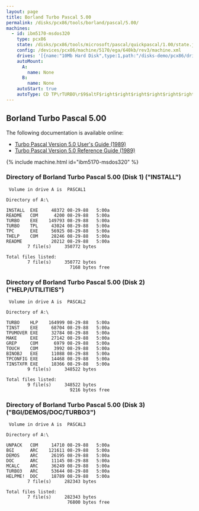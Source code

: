 ```yaml
---
layout: page
title: Borland Turbo Pascal 5.00
permalink: /disks/pcx86/tools/borland/pascal/5.00/
machines:
  - id: ibm5170-msdos320
    type: pcx86
    state: /disks/pcx86/tools/microsoft/pascal/quickpascal/1.00/state.json
    config: /devices/pcx86/machine/5170/ega/640kb/rev3/machine.xml
    drives: '[{name:"10Mb Hard Disk",type:1,path:"/disks-demo/pcx86/drives/10mb/MSDOS320-C400.json"}]'
    autoMount:
      A:
        name: None
      B:
        name: None
    autoStart: true
    autoType: CD TP\rTURBO\r$9$altF$right$right$right$right$right$right$right
---
```


Borland Turbo Pascal 5.00
-------------------------

The following documentation is available online:

- [Turbo Pascal Version 5.0 User's Guide (1989)](http://bitsavers.org/pdf/borland/turbo_pascal/Turbo_Pascal_Version_5.0_Users_Guide_1989.pdf)
- [Turbo Pascal Version 5.0 Reference Guide (1989)](http://bitsavers.org/pdf/borland/turbo_pascal/Turbo_Pascal_Version_5.0_Reference_Guide_1989.pdf)

{% include machine.html id="ibm5170-msdos320" %}

### Directory of Borland Turbo Pascal 5.00 (Disk 1) ("INSTALL")

     Volume in drive A is  PASCAL1   
    
    Directory of A:\
    
    INSTALL  EXE     48372 08-29-88   5:00a
    README   COM      4200 08-29-88   5:00a
    TURBO    EXE    149793 08-29-88   5:00a
    TURBO    TPL     43024 08-29-88   5:00a
    TPC      EXE     56925 08-29-88   5:00a
    THELP    COM     28246 08-29-88   5:00a
    README           20212 08-29-88   5:00a
            7 file(s)     350772 bytes
    
    Total files listed:
            7 file(s)     350772 bytes
                            7168 bytes free

### Directory of Borland Turbo Pascal 5.00 (Disk 2) ("HELP/UTILITIES")

     Volume in drive A is  PASCAL2   
    
    Directory of A:\
    
    TURBO    HLP    164999 08-29-88   5:00a
    TINST    EXE     68704 08-29-88   5:00a
    TPUMOVER EXE     32784 08-29-88   5:00a
    MAKE     EXE     27142 08-29-88   5:00a
    GREP     COM      6979 08-29-88   5:00a
    TOUCH    COM      3992 08-29-88   5:00a
    BINOBJ   EXE     11088 08-29-88   5:00a
    TPCONFIG EXE     14468 08-29-88   5:00a
    TINSTXFR EXE     18366 08-29-88   5:00a
            9 file(s)     348522 bytes
    
    Total files listed:
            9 file(s)     348522 bytes
                            9216 bytes free

### Directory of Borland Turbo Pascal 5.00 (Disk 3) ("BGI/DEMOS/DOC/TURBO3")

     Volume in drive A is  PASCAL3   
    
    Directory of A:\
    
    UNPACK   COM     14710 08-29-88   5:00a
    BGI      ARC    121611 08-29-88   5:00a
    DEMOS    ARC     26195 08-29-88   5:00a
    DOC      ARC     11145 08-29-88   5:00a
    MCALC    ARC     36249 08-29-88   5:00a
    TURBO3   ARC     53644 08-29-88   5:00a
    HELPME!  DOC     18789 08-29-88   5:00a
            7 file(s)     282343 bytes
    
    Total files listed:
            7 file(s)     282343 bytes
                           76800 bytes free
